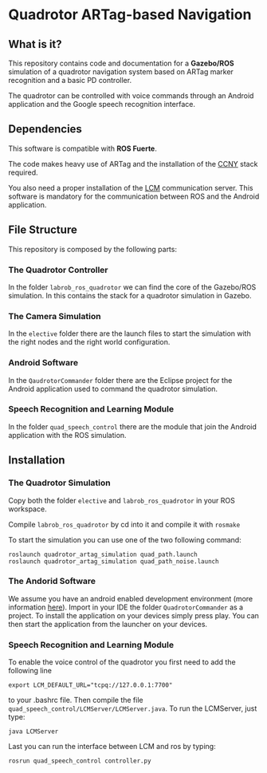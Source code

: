 # Quadrotor ARTag-based Navigation

## What is it?

This repository contains code and documentation for a **Gazebo/ROS**
simulation of a quadrotor navigation system based on ARTag marker
recognition and a basic PD controller.

The quadrotor can be controlled with voice commands through an
Android application and the Google speech recognition interface.

## Dependencies

This software is compatible with **ROS Fuerte**.

The code makes heavy use of ARTag and the installation of the [CCNY][2] stack
required.

You also need a proper installation of the [LCM][1] communication
server. This software is mandatory for the communication between ROS
and the Android application.

## File Structure

This repository is composed by the following parts:

### The Quadrotor Controller

In the folder `labrob_ros_quadrotor` we can find the core of the
Gazebo/ROS simulation. In this contains the stack for a quadrotor
simulation in Gazebo.

### The Camera Simulation

In the `elective` folder there are the launch files to start the
simulation with the right nodes and the right world configuration.

### Android Software

In the `QaudrotorCommander` folder there are the Eclipse project for the
Android application used to command the quadrotor simulation.

### Speech Recognition and Learning Module

In the folder `quad_speech_control` there are the module that join the
Android application with the ROS simulation.

## Installation

### The Quadrotor Simulation

Copy both the folder `elective` and `labrob_ros_quadrotor` in your ROS workspace.

Compile `labrob_ros_quadrotor` by cd into it and compile it with `rosmake`

To start the simulation you can use one of the two following command:

    roslaunch quadrotor_artag_simulation quad_path.launch
    roslaunch quadrotor_artag_simulation quad_path_noise.launch

### The Andorid Software

We assume you have an android enabled development environment (more information [here][3]). Import in your IDE the folder `QuadrotorCommander` as a project. To install the application on your devices simply press play. You can then start the application from the launcher on your devices.

### Speech Recognition and Learning Module

To enable the voice control of the quadrotor you first need to add the following line 

    export LCM_DEFAULT_URL="tcpq://127.0.0.1:7700"

to your .bashrc file. Then compile the file `quad_speech_control/LCMServer/LCMServer.java`.
To run the LCMServer, just type:

    java LCMServer

Last you can run the interface between LCM and ros by typing:

    rosrun quad_speech_control controller.py
    




[1]: https://code.google.com/p/lcm/
[2]: http://www.ros.org/wiki/ccny_vision
[3]: http://developer.android.com/sdk/installing/index.html
